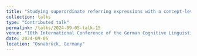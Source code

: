 ```yaml
---
title: "Studying superordinate referring expressions with a concept-level reference game"
collection: talks
type: "Contributed talk"
permalink: /talks/2024-09-05-talk-15
venue: "10th International Conference of the German Cognitive Linguistics Association (GCLA/DGKL)"
date: 2024-09-05
location: "Osnabrück, Germany"
---
```

